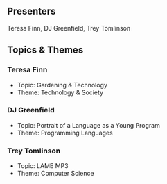 ## Presenters

Teresa Finn, DJ Greenfield, Trey Tomlinson

## Topics & Themes

### Teresa Finn

* Topic: Gardening & Technology
* Theme: Technology & Society

### DJ Greenfield

* Topic: Portrait of a Language as a Young Program
* Theme:  Programming Languages

### Trey Tomlinson

* Topic: LAME MP3
* Theme: Computer Science
